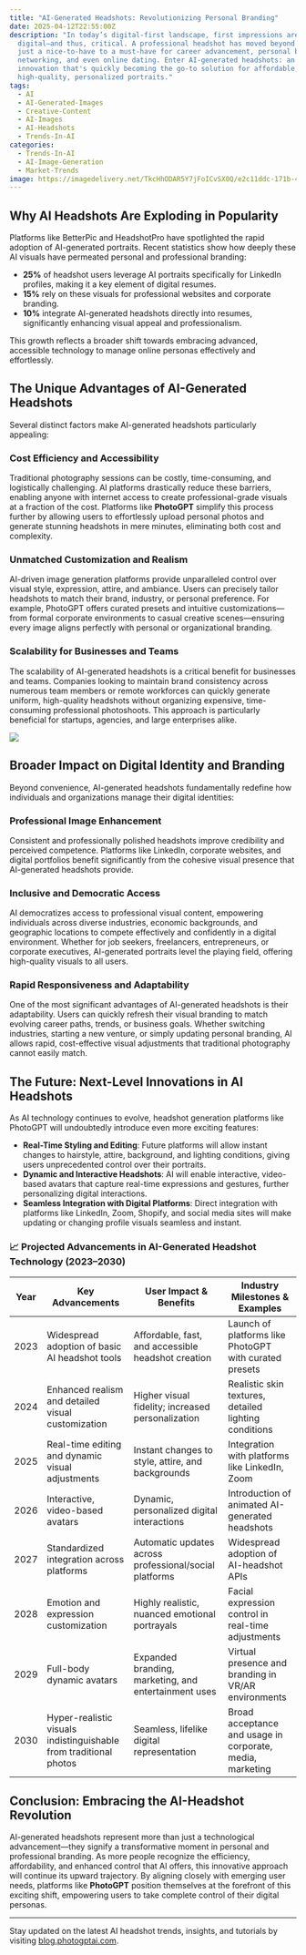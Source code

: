 ```yaml
---
title: "AI-Generated Headshots: Revolutionizing Personal Branding"
date: 2025-04-12T22:55:00Z
description: "In today’s digital-first landscape, first impressions are often
  digital—and thus, critical. A professional headshot has moved beyond being
  just a nice-to-have to a must-have for career advancement, personal branding,
  networking, and even online dating. Enter AI-generated headshots: an
  innovation that's quickly becoming the go-to solution for affordable,
  high-quality, personalized portraits."
tags:
  - AI
  - AI-Generated-Images
  - Creative-Content
  - AI-Images
  - AI-Headshots
  - Trends-In-AI
categories:
  - Trends-In-AI
  - AI-Image-Generation
  - Market-Trends
image: https://imagedelivery.net/TkcHhODAR5Y7jFoICvSX0Q/e2c11ddc-171b-4c40-7cfc-7a19c578ac00/q=100
---
```

## Why AI Headshots Are Exploding in Popularity

Platforms like BetterPic and HeadshotPro have spotlighted the rapid adoption of AI-generated portraits. Recent statistics show how deeply these AI visuals have permeated personal and professional branding:

* **25%** of headshot users leverage AI portraits specifically for LinkedIn profiles, making it a key element of digital resumes.
* **15%** rely on these visuals for professional websites and corporate branding.
* **10%** integrate AI-generated headshots directly into resumes, significantly enhancing visual appeal and professionalism.

This growth reflects a broader shift towards embracing advanced, accessible technology to manage online personas effectively and effortlessly.

## The Unique Advantages of AI-Generated Headshots

Several distinct factors make AI-generated headshots particularly appealing:

### Cost Efficiency and Accessibility

Traditional photography sessions can be costly, time-consuming, and logistically challenging. AI platforms drastically reduce these barriers, enabling anyone with internet access to create professional-grade visuals at a fraction of the cost. Platforms like **PhotoGPT** simplify this process further by allowing users to effortlessly upload personal photos and generate stunning headshots in mere minutes, eliminating both cost and complexity.

### Unmatched Customization and Realism

AI-driven image generation platforms provide unparalleled control over visual style, expression, attire, and ambiance. Users can precisely tailor headshots to match their brand, industry, or personal preference. For example, PhotoGPT offers curated presets and intuitive customizations—from formal corporate environments to casual creative scenes—ensuring every image aligns perfectly with personal or organizational branding.

### Scalability for Businesses and Teams

The scalability of AI-generated headshots is a critical benefit for businesses and teams. Companies looking to maintain brand consistency across numerous team members or remote workforces can quickly generate uniform, high-quality headshots without organizing expensive, time-consuming professional photoshoots. This approach is particularly beneficial for startups, agencies, and large enterprises alike.



![](https://imagedelivery.net/TkcHhODAR5Y7jFoICvSX0Q/03d16589-e626-4167-ab2f-bfab861c3400/q=100)



## Broader Impact on Digital Identity and Branding

Beyond convenience, AI-generated headshots fundamentally redefine how individuals and organizations manage their digital identities:

### Professional Image Enhancement

Consistent and professionally polished headshots improve credibility and perceived competence. Platforms like LinkedIn, corporate websites, and digital portfolios benefit significantly from the cohesive visual presence that AI-generated headshots provide.

### Inclusive and Democratic Access

AI democratizes access to professional visual content, empowering individuals across diverse industries, economic backgrounds, and geographic locations to compete effectively and confidently in a digital environment. Whether for job seekers, freelancers, entrepreneurs, or corporate executives, AI-generated portraits level the playing field, offering high-quality visuals to all users.

### Rapid Responsiveness and Adaptability

One of the most significant advantages of AI-generated headshots is their adaptability. Users can quickly refresh their visual branding to match evolving career paths, trends, or business goals. Whether switching industries, starting a new venture, or simply updating personal branding, AI allows rapid, cost-effective visual adjustments that traditional photography cannot easily match.

## The Future: Next-Level Innovations in AI Headshots

As AI technology continues to evolve, headshot generation platforms like PhotoGPT will undoubtedly introduce even more exciting features:

* **Real-Time Styling and Editing**: Future platforms will allow instant changes to hairstyle, attire, background, and lighting conditions, giving users unprecedented control over their portraits.
* **Dynamic and Interactive Headshots**: AI will enable interactive, video-based avatars that capture real-time expressions and gestures, further personalizing digital interactions.
* **Seamless Integration with Digital Platforms**: Direct integration with platforms like LinkedIn, Zoom, Shopify, and social media sites will make updating or changing profile visuals seamless and instant.

### 📈 Projected Advancements in AI-Generated Headshot Technology (2023–2030)

| Year | Key Advancements                                                  | User Impact & Benefits                                 | Industry Milestones & Examples                            |
| ---- | ----------------------------------------------------------------- | ------------------------------------------------------ | --------------------------------------------------------- |
| 2023 | Widespread adoption of basic AI headshot tools                    | Affordable, fast, and accessible headshot creation     | Launch of platforms like PhotoGPT with curated presets    |
| 2024 | Enhanced realism and detailed visual customization                | Higher visual fidelity; increased personalization      | Realistic skin textures, detailed lighting conditions     |
| 2025 | Real-time editing and dynamic visual adjustments                  | Instant changes to style, attire, and backgrounds      | Integration with platforms like LinkedIn, Zoom            |
| 2026 | Interactive, video-based avatars                                  | Dynamic, personalized digital interactions             | Introduction of animated AI-generated headshots           |
| 2027 | Standardized integration across platforms                         | Automatic updates across professional/social platforms | Widespread adoption of AI-headshot APIs                   |
| 2028 | Emotion and expression customization                              | Highly realistic, nuanced emotional portrayals         | Facial expression control in real-time adjustments        |
| 2029 | Full-body dynamic avatars                                         | Expanded branding, marketing, and entertainment uses   | Virtual presence and branding in VR/AR environments       |
| 2030 | Hyper-realistic visuals indistinguishable from traditional photos | Seamless, lifelike digital representation              | Broad acceptance and usage in corporate, media, marketing |

## Conclusion: Embracing the AI-Headshot Revolution

AI-generated headshots represent more than just a technological advancement—they signify a transformative moment in personal and professional branding. As more people recognize the efficiency, affordability, and enhanced control that AI offers, this innovative approach will continue its upward trajectory. By aligning closely with emerging user needs, platforms like **PhotoGPT** position themselves at the forefront of this exciting shift, empowering users to take complete control of their digital personas.

- - -

Stay updated on the latest AI headshot trends, insights, and tutorials by visiting [blog.photogptai.com](https://blog.photogptai.com).
